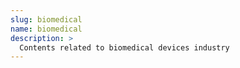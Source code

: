 ```yaml
---
slug: biomedical
name: biomedical
description: >
  Contents related to biomedical devices industry
---
```

